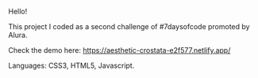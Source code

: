 Hello!

This project I coded as a second challenge of #7daysofcode promoted by Alura.

Check the demo here: https://aesthetic-crostata-e2f577.netlify.app/

Languages: CSS3, HTML5, Javascript.
